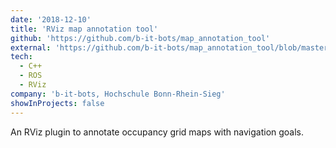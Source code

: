 ```yaml
---
date: '2018-12-10'
title: 'RViz map annotation tool'
github: 'https://github.com/b-it-bots/map_annotation_tool'
external: 'https://github.com/b-it-bots/map_annotation_tool/blob/master/docs/Demo.gif'
tech:
  - C++
  - ROS
  - RViz
company: 'b-it-bots, Hochschule Bonn-Rhein-Sieg'
showInProjects: false
---
```


An RViz plugin to annotate occupancy grid maps with navigation goals.
